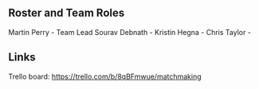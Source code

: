 ## Roster and Team Roles
Martin Perry - Team Lead
Sourav Debnath -
Kristin Hegna -
Chris Taylor - 

## Links
Trello board: https://trello.com/b/8qBFmwue/matchmaking
